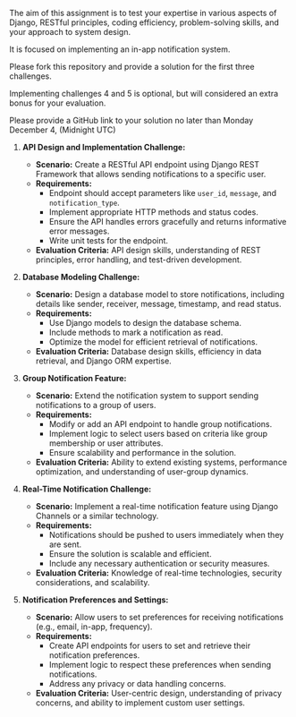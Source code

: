 The aim of this assignment is to test your expertise in various aspects of Django, RESTful principles, coding efficiency, problem-solving skills, and your approach to system design.

It is focused on implementing an in-app notification system. 

Please fork this repository and provide a solution for the first three challenges. 

Implementing challenges 4 and 5 is optional, but will considered an extra bonus for your evaluation. 

Please provide a GitHub link to your solution no later than Monday December 4, (Midnight UTC)


1. **API Design and Implementation Challenge:**
   - **Scenario:** Create a RESTful API endpoint using Django REST Framework that allows sending notifications to a specific user.
   - **Requirements:** 
     - Endpoint should accept parameters like `user_id`, `message`, and `notification_type`.
     - Implement appropriate HTTP methods and status codes.
     - Ensure the API handles errors gracefully and returns informative error messages.
     - Write unit tests for the endpoint.
   - **Evaluation Criteria:** API design skills, understanding of REST principles, error handling, and test-driven development.

2. **Database Modeling Challenge:**
   - **Scenario:** Design a database model to store notifications, including details like sender, receiver, message, timestamp, and read status.
   - **Requirements:**
     - Use Django models to design the database schema.
     - Include methods to mark a notification as read.
     - Optimize the model for efficient retrieval of notifications.
   - **Evaluation Criteria:** Database design skills, efficiency in data retrieval, and Django ORM expertise.

3. **Group Notification Feature:**
   - **Scenario:** Extend the notification system to support sending notifications to a group of users.
   - **Requirements:**
     - Modify or add an API endpoint to handle group notifications.
     - Implement logic to select users based on criteria like group membership or user attributes.
     - Ensure scalability and performance in the solution.
   - **Evaluation Criteria:** Ability to extend existing systems, performance optimization, and understanding of user-group dynamics.

4. **Real-Time Notification Challenge:**
   - **Scenario:** Implement a real-time notification feature using Django Channels or a similar technology.
   - **Requirements:**
     - Notifications should be pushed to users immediately when they are sent.
     - Ensure the solution is scalable and efficient.
     - Include any necessary authentication or security measures.
   - **Evaluation Criteria:** Knowledge of real-time technologies, security considerations, and scalability.

5. **Notification Preferences and Settings:**
   - **Scenario:** Allow users to set preferences for receiving notifications (e.g., email, in-app, frequency).
   - **Requirements:**
     - Create API endpoints for users to set and retrieve their notification preferences.
     - Implement logic to respect these preferences when sending notifications.
     - Address any privacy or data handling concerns.
   - **Evaluation Criteria:** User-centric design, understanding of privacy concerns, and ability to implement custom user settings.

